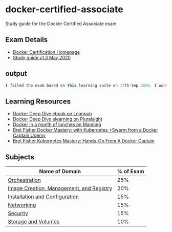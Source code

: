 # docker-certified-associate

Study guide for the Docker Certified Associate exam

## Exam Details

- [Docker Certification Homepage](https://success.mirantis.com/certification)
- [Study guide v1.3 May 2020](https://docker.cdn.prismic.io/docker/4a619747-6889-48cd-8420-60f24a6a13ac_DCA_study+Guide_v1.3.pdf)

## output

``` c#
I failed the exam based on this learning suite on 17th-Sep 2020. I wont be retaking due to, to much time on subjects i wont be using (Namely docker ee / docker swarm / ucp and its features). I didnt fill out most of the kubernetes section as it was already in my head. so worth using the resources mentioned below.
```

## Learning Resources

- [Docker Deep Dive ebook on Leanpub](https://leanpub.com/dockerdeepdive)
- [Docker Deep Dive elearning on Pluralsight](https://app.pluralsight.com/library/courses/docker-deep-dive-update/table-of-contents)
- [Docker in a month of lunches on Manning](https://www.manning.com/books/learn-docker-in-a-month-of-lunches)
- [Bret Fisher Docker Mastery: with Kubernetes +Swarm from a Docker Captain Udemy](https://www.udemy.com/course/docker-mastery/)
- [Bret Fisher Kubernetes Mastery: Hands-On From A Docker Captain](https://www.udemy.com/course/kubernetesmastery)

## Subjects

|Name of Domain                            | % of Exam |
| -------------                            |-----      |
| [Orchestration](Orchestration/README.md)                            | 25%       |
| [Image Creation, Management, and Registry](Image-Creation-Management-and-Registry/README.md) | 20%       |
| [Installation and Configuration](Installation-and-Configuration/README.md)          | 15%       |
| [Networking](Networking/README.md)                               | 15%       |
| [Security](Security/README.md)                                 | 15%       |
| [Storage and Volumes](Storage-and-Volumes/README.md)                     | 10%       |
